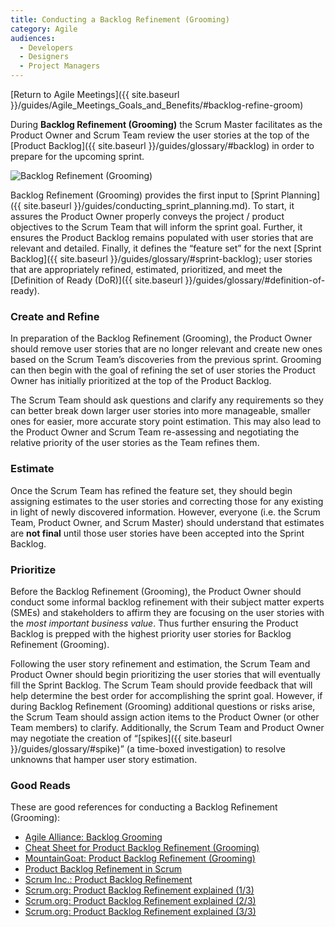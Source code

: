 ```yaml
---
title: Conducting a Backlog Refinement (Grooming)
category: Agile
audiences:
  - Developers
  - Designers
  - Project Managers
---
```


[Return to Agile Meetings]({{ site.baseurl }}/guides/Agile_Meetings_Goals_and_Benefits/#backlog-refine-groom)

During **Backlog Refinement (Grooming)** the Scrum Master facilitates as the Product Owner and Scrum Team review the user stories at the top of the [Product Backlog]({{ site.baseurl }}/guides/glossary/#backlog) in order to prepare for the upcoming sprint. 

<img src="{{ site.baseurl }}/assets/img/guides/Ken_Rubin_Backlog_Refinement.png"
  alt="Backlog Refinement (Grooming)"
  class="guide-image guide-image-half">  

Backlog Refinement (Grooming) provides the first input to [Sprint Planning]({{ site.baseurl }}/guides/conducting_sprint_planning.md). To start, it assures the Product Owner properly conveys the project / product objectives to the Scrum Team that will inform the sprint goal. Further, it ensures the Product Backlog remains populated with user stories that are relevant and detailed. Finally, it defines the “feature set” for the next [Sprint Backlog]({{ site.baseurl }}/guides/glossary/#sprint-backlog); user stories that are appropriately refined, estimated, prioritized, and meet the [Definition of Ready (DoR)]({{ site.baseurl }}/guides/glossary/#definition-of-ready).

### Create and Refine
In preparation of the Backlog Refinement (Grooming), the Product Owner should remove user stories that are no longer relevant and create new ones based on the Scrum Team’s discoveries from the previous sprint. Grooming can then begin with the goal of refining the set of user stories the Product Owner has initially prioritized at the top of the Product Backlog.

The Scrum Team should ask questions and clarify any requirements so they can better break down larger user stories into more manageable, smaller ones for easier, more accurate story point estimation. This may also lead to the Product Owner and Scrum Team re-assessing and negotiating the relative priority of the user stories as the Team refines them.

### Estimate
Once the Scrum Team has refined the feature set, they should begin assigning estimates to the user stories and correcting those for any existing in light of newly discovered information. However, everyone (i.e. the Scrum Team, Product Owner, and Scrum Master) should understand that estimates are **not final** until those user stories have been accepted into the Sprint Backlog.

### Prioritize
Before the Backlog Refinement (Grooming), the Product Owner should conduct some informal backlog refinement with their subject matter experts (SMEs) and stakeholders to affirm they are focusing on the user stories with the _most important business value_. Thus further ensuring the Product Backlog is prepped with the highest priority user stories for Backlog Refinement (Grooming). 

Following the user story refinement and estimation, the Scrum Team and Product Owner should begin prioritizing the user stories that will eventually fill the Sprint Backlog. The Scrum Team should provide feedback that will help determine the best order for accomplishing the sprint goal. However, if during Backlog Refinement (Grooming) additional questions or risks arise, the Scrum Team should assign action items to the Product Owner (or other Team members) to clarify. Additionally, the Scrum Team and Product Owner may negotiate the creation of “[spikes]({{ site.baseurl }}/guides/glossary/#spike)” (a time-boxed investigation) to resolve unknowns that hamper user story estimation.

### Good Reads
These are good references for conducting a Backlog Refinement (Grooming):
* [Agile Alliance: Backlog Grooming](https://www.agilealliance.org/glossary/backlog-grooming/)
* [Cheat Sheet for Product Backlog Refinement (Grooming)](https://www.leadingagile.com/2013/11/cheat-sheet-backlog-refinement/)
* [MountainGoat: Product Backlog Refinement (Grooming)](https://www.mountaingoatsoftware.com/blog/product-backlog-refinement-grooming)
* [Product Backlog Refinement in Scrum](https://www.knowledgehut.com/blog/agile-management/product-backlog-refinement-scrum)
* [Scrum Inc.: Product Backlog Refinement](https://www.scruminc.com/product-backlog-refinement/)
* [Scrum.org: Product Backlog Refinement explained (1/3)](https://www.scrum.org/resources/blog/product-backlog-refinement-explained-13)
* [Scrum.org: Product Backlog Refinement explained (2/3)](https://www.scrum.org/resources/blog/product-backlog-refinement-explained-23)
* [Scrum.org: Product Backlog Refinement explained (3/3)](https://www.scrum.org/resources/blog/product-backlog-refinement-explained-33)
